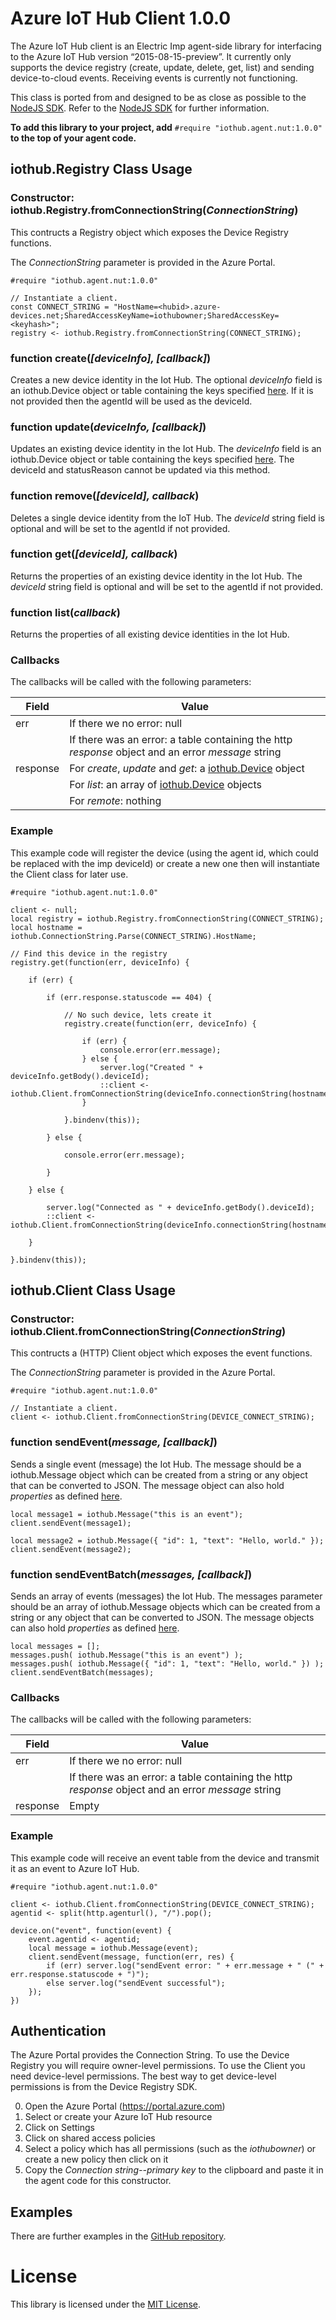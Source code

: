 # Azure IoT Hub Client 1.0.0 

The Azure IoT Hub client is an Electric Imp agent-side library for interfacing to the Azure IoT Hub version “2015-08-15-preview”. It currently only supports the device registry (create, update, delete, get, list) and sending device-to-cloud events. Receiving events is currently not functioning.

This class is ported from and designed to be as close as possible to the [NodeJS SDK](https://github.com/Azure/azure-iot-sdks/blob/master/node/). Refer to the [NodeJS SDK](https://github.com/Azure/azure-iot-sdks/blob/master/node/) for further information.

**To add this library to your project, add** `#require "iothub.agent.nut:1.0.0"` **to the top of your agent code.**

## iothub.Registry Class Usage

### Constructor: iothub.Registry.fromConnectionString(*ConnectionString*)

This contructs a Registry object which exposes the Device Registry functions.

The *ConnectionString* parameter is provided in the Azure Portal. 

```squirrel
#require "iothub.agent.nut:1.0.0"

// Instantiate a client.
const CONNECT_STRING = "HostName=<hubid>.azure-devices.net;SharedAccessKeyName=iothubowner;SharedAccessKey=<keyhash>";
registry <- iothub.Registry.fromConnectionString(CONNECT_STRING);
```

### function create(*[deviceInfo], [callback]*)

Creates a new device identity in the Iot Hub. The optional *deviceInfo* field is an iothub.Device object or table containing the keys specified [here](https://msdn.microsoft.com/en-us/library/mt548493.aspx). If it is not provided then the agentId will be used as the deviceId.

### function update(*deviceInfo, [callback]*)

Updates an existing device identity in the Iot Hub. The *deviceInfo* field is an iothub.Device object or table containing the keys specified [here](https://msdn.microsoft.com/en-us/library/mt548488.aspx). The deviceId and statusReason cannot be updated via this method.

### function remove(*[deviceId], callback*)

Deletes a single device identity from the IoT Hub. The *deviceId* string field is optional and will be set to the agentId if not provided.

### function get(*[deviceId], callback*)

Returns the properties of an existing device identity in the Iot Hub. The *deviceId* string field is optional and will be set to the agentId if not provided.

### function list(*callback*)

Returns the properties of all existing device identities in the Iot Hub.

### Callbacks

The callbacks will be called with the following parameters:

|   Field     |  Value                                                                                              |
|-------------|-----------------------------------------------------------------------------------------------------|
|   err       |  If there we no error: null                                                                         |
|             |  If there was an error: a table containing the http *response* object and an error *message* string |
|   response  |  For *create*, *update* and *get*: a [iothub.Device](https://msdn.microsoft.com/en-us/library/mt548491.aspx) object                                           |
|             |  For *list*: an array of [iothub.Device](https://msdn.microsoft.com/en-us/library/mt548491.aspx) objects                                                      |
|             |  For *remote*: nothing                                                                              |


### Example

This example code will register the device (using the agent id, which could be replaced with the imp deviceId) or create a new one then will instantiate the Client class for later use.

```squirrel
#require "iothub.agent.nut:1.0.0"

client <- null;
local registry = iothub.Registry.fromConnectionString(CONNECT_STRING);
local hostname = iothub.ConnectionString.Parse(CONNECT_STRING).HostName;

// Find this device in the registry
registry.get(function(err, deviceInfo) {

    if (err) {

        if (err.response.statuscode == 404) {
            
            // No such device, lets create it
            registry.create(function(err, deviceInfo) {
                
                if (err) {  
                    console.error(err.message);
                } else {
                    server.log("Created " + deviceInfo.getBody().deviceId);
                    ::client <- iothub.Client.fromConnectionString(deviceInfo.connectionString(hostname));
                }

            }.bindenv(this));

        } else {
            
            console.error(err.message);
            
        }

    } else {

        server.log("Connected as " + deviceInfo.getBody().deviceId);
        ::client <- iothub.Client.fromConnectionString(deviceInfo.connectionString(hostname));
        
    }

}.bindenv(this));

```

## iothub.Client Class Usage

### Constructor: iothub.Client.fromConnectionString(*ConnectionString*)

This contructs a (HTTP) Client object which exposes the event functions.

The *ConnectionString* parameter is provided in the Azure Portal. 

```squirrel
#require "iothub.agent.nut:1.0.0"

// Instantiate a client.
client <- iothub.Client.fromConnectionString(DEVICE_CONNECT_STRING);
```

### function sendEvent(*message, [callback]*)

Sends a single event (message) the Iot Hub. The message should be a iothub.Message object which can be created from a string or any object that can be converted to JSON. The message object can also hold *properties* as defined [here](https://msdn.microsoft.com/en-us/library/mt590784.aspx).

```squirrel
local message1 = iothub.Message("this is an event");
client.sendEvent(message1);

local message2 = iothub.Message({ "id": 1, "text": "Hello, world." });
client.sendEvent(message2);
```

### function sendEventBatch(*messages, [callback]*)

Sends an array of events (messages) the Iot Hub. The messages parameter should be an array of iothub.Message objects which can be created from a string or any object that can be converted to JSON. The message objects can also hold *properties* as defined [here](https://msdn.microsoft.com/en-us/library/mt590784.aspx).

```squirrel
local messages = [];
messages.push( iothub.Message("this is an event") );
messages.push( iothub.Message({ "id": 1, "text": "Hello, world." }) );
client.sendEventBatch(messages);
```

### Callbacks

The callbacks will be called with the following parameters:

|   Field     |  Value                                                                                              |
|-------------|-----------------------------------------------------------------------------------------------------|
|   err       |  If there we no error: null                                                                         |
|             |  If there was an error: a table containing the http *response* object and an error *message* string |
|   response  |  Empty                                                                                              |


### Example

This example code will receive an event table from the device and transmit it as an event to Azure IoT Hub.

```squirrel
#require "iothub.agent.nut:1.0.0"

client <- iothub.Client.fromConnectionString(DEVICE_CONNECT_STRING);
agentid <- split(http.agenturl(), "/").pop();

device.on("event", function(event) {
    event.agentid <- agentid;
    local message = iothub.Message(event);
    client.sendEvent(message, function(err, res) {
        if (err) server.log("sendEvent error: " + err.message + " (" + err.response.statuscode + ")");
        else server.log("sendEvent successful");
    });
})
```

## Authentication

The Azure Portal provides the Connection String. To use the Device Registry you will require owner-level permissions. To use the Client you need device-level permissions. The best way to get device-level permissions is from the Device Registry SDK.

0. Open the Azure Portal (https://portal.azure.com)
0. Select or create your Azure IoT Hub resource
0. Click on Settings 
0. Click on shared access policies
0. Select a policy which has all permissions (such as the *iothubowner*) or create a new policy then click on it
0. Copy the *Connection string--primary key* to the clipboard and paste it in the agent code for this constructor.

## Examples

There are further examples in the [GitHub repository](https://github.com/electricimp/AzureIoTHub/tree/v1.0.0).

# License

This library is licensed under the [MIT License](./LICENSE.txt).
